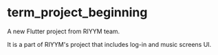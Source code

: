 # term_project_beginning

A new Flutter project from RIYYM team.

It is a part of RIYYM's project that includes log-in and music screens UI. 

